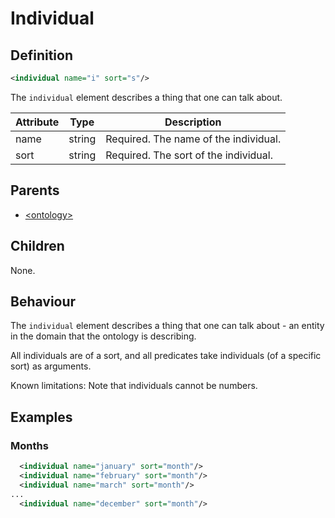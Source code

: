 # Individual
## Definition
```xml
<individual name="i" sort="s"/>
```

The `individual` element describes a thing that one can talk about.

Attribute | Type | Description |
--- | --- | --- |
name | string | Required. The name of the individual. |
sort | string | Required. The sort of the individual. |



## Parents

- [<ontology\>](/dialog-domain-description-definition/ontology/ontology.md)


## Children

None.


## Behaviour



The `individual` element describes a thing that one can talk about -  an entity in the domain that the ontology is describing.

All individuals are of a sort, and all predicates take individuals (of a specific sort) as arguments.

Known limitations: Note that individuals cannot be numbers.



## Examples
### Months

```xml
  <individual name="january" sort="month"/>
  <individual name="february" sort="month"/>
  <individual name="march" sort="month"/>
...
  <individual name="december" sort="month"/>
```

